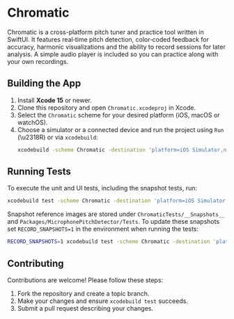 # Chromatic

Chromatic is a cross-platform pitch tuner and practice tool written in SwiftUI. It features real‑time pitch detection, color‑coded feedback for accuracy, harmonic visualizations and the ability to record sessions for later analysis. A simple audio player is included so you can practice along with your own recordings.

## Building the App

1. Install **Xcode 15** or newer.
2. Clone this repository and open `Chromatic.xcodeproj` in Xcode.
3. Select the `Chromatic` scheme for your desired platform (iOS, macOS or watchOS).
4. Choose a simulator or a connected device and run the project using `Run` (\u2318R) or via `xcodebuild`:
   ```sh
   xcodebuild -scheme Chromatic -destination 'platform=iOS Simulator,name=iPhone 15' build
   ```

## Running Tests

To execute the unit and UI tests, including the snapshot tests, run:

```sh
xcodebuild test -scheme Chromatic -destination 'platform=iOS Simulator,name=iPhone 15'
```

Snapshot reference images are stored under `ChromaticTests/__Snapshots__` and `Packages/MicrophonePitchDetector/Tests`. To update these snapshots set `RECORD_SNAPSHOTS=1` in the environment when running the tests:

```sh
RECORD_SNAPSHOTS=1 xcodebuild test -scheme Chromatic -destination 'platform=iOS Simulator,name=iPhone 15'
```

## Contributing

Contributions are welcome! Please follow these steps:

1. Fork the repository and create a topic branch.
2. Make your changes and ensure `xcodebuild test` succeeds.
3. Submit a pull request describing your changes.

